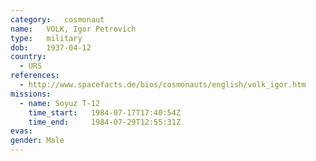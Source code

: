 ```yaml
---
category:	cosmonaut
name:	VOLK, Igor Petrovich 
type:	military
dob:	1937-04-12
country:
  - URS
references:
  - http://www.spacefacts.de/bios/cosmonauts/english/volk_igor.htm
missions:
  - name: Soyuz T-12
    time_start:   1984-07-17T17:40:54Z
    time_end:     1984-07-29T12:55:31Z
evas:
gender:	Male
---
```

